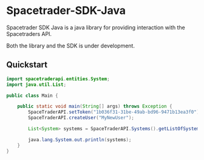 # Spacetrader-SDK-Java
 
 Spacetrader SDK Java is a java library for providing interaction with the Spacetraders API.
 
 Both the library and the SDK is under development.
 
 ## Quickstart
 ```java
 import spacetraderapi.entities.System;
 import java.util.List;

 public class Main {

     public static void main(String[] args) throws Exception {
         SpaceTraderAPI.setToken("1b036f31-31be-49ab-bd96-9471b13ea3f0");
         SpaceTraderAPI.createUser("MyNewUser");

         List<System> systems = SpaceTraderAPI.Systems().getListOfSystems();

         java.lang.System.out.println(systems);
     }
 }
 ```
